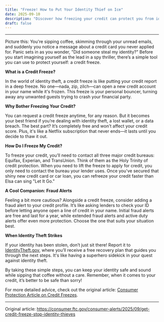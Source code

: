 ```yaml
---
title: "Freeze! How to Put Your Identity Thief on Ice"
date: 2025-09-10
description: "Discover how freezing your credit can protect you from identity theft and keep your finances safe."
draft: false
---
```


---

Picture this: You're sipping coffee, skimming through your unread emails, and suddenly you notice a message about a credit card you never applied for. Panic sets in as you wonder, "Did someone steal my identity?" Before you start imagining yourself as the lead in a spy thriller, there’s a simple tool you can use to protect yourself: a credit freeze.

**What is a Credit Freeze?**

In the world of identity theft, a credit freeze is like putting your credit report in a deep freeze. No one—nada, zip, zilch—can open a new credit account in your name while it's frozen. This freeze is your personal bouncer, turning away any unwanted guests trying to crash your financial party.

**Why Bother Freezing Your Credit?**

You can request a credit freeze anytime, for any reason. But it becomes your best friend if you’re dealing with identity theft, a lost wallet, or a data breach. The best part? It’s completely free and won't affect your credit score. Plus, it's like a Netflix subscription that never ends—it lasts until you decide to thaw it out.

**How Do I Freeze My Credit?**

To freeze your credit, you’ll need to contact all three major credit bureaus: Equifax, Experian, and TransUnion. Think of them as the Holy Trinity of credit protection. When you need to lift the freeze to apply for credit, you only need to contact the bureau your lender uses. Once you've secured that shiny new credit card or car loan, you can refreeze your credit faster than Elsa can sing "Let It Go."

**A Cool Companion: Fraud Alerts**

Feeling a bit more cautious? Alongside a credit freeze, consider adding a fraud alert to your credit profile. It’s like asking lenders to check your ID before letting anyone open a line of credit in your name. Initial fraud alerts are free and last for a year, while extended fraud alerts and active duty alerts offer even more protection. Choose the one that suits your situation best.

**When Identity Theft Strikes**

If your identity has been stolen, don’t just sit there! Report it to [IdentityTheft.gov](https://www.identitytheft.gov), where you’ll receive a free recovery plan that guides you through the next steps. It's like having a superhero sidekick in your quest against identity theft.

By taking these simple steps, you can keep your identity safe and sound while sipping that coffee without a care. Remember, when it comes to your credit, it’s better to be safe than sorry!

For more detailed advice, check out the original article: [Consumer Protection Article on Credit Freezes](https://www.consumerprotectionarticle.com).

---
Original article: https://consumer.ftc.gov/consumer-alerts/2025/09/get-credit-freeze-stop-identity-thieves